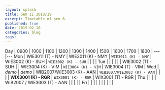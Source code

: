 ```yaml
---
layout: splash
title: Sem II 2018/19
excerpt: Timetable of sem 6.
published: true
date: 2019-02-10
categories: blog
tags: 
---
```


Day | 0900 | 1000 | 1100 | 1200 | 1300 | 1400 | 1500 | 1600 | 1700 | 1800 |
---|---
Mon |  WIE3011 (T) - NMY | WIE3011 (K) - NMY | `WIE3011 (K) - NMY` | WIE3002 (K) - SUH | `WIE3002 (K) - SUH` |  |  |  |
Tue |   |  |  |  |  | WIE3002 (T) - SUH |  | WIE3004 (K) - VIM | `WIE3004 (K) - VIM` | WIE3004 (T) - VIM |
Wed | *demo* | *demo* | WIB2007/WIE3003 (K) - AAN | `WIB2007/WIE3003 (K) - AAN` |  |  |  | **WIX3001 (K) - RGR** | `WIX3001 (K) - RGR` | WIX3001 (T) - RGR |
Thu |   |  |  | WIB2007 / WIE3003 (T) - AAN |  |  |  |  |
Fri |  |  |  |  |  |  |  |  |  |